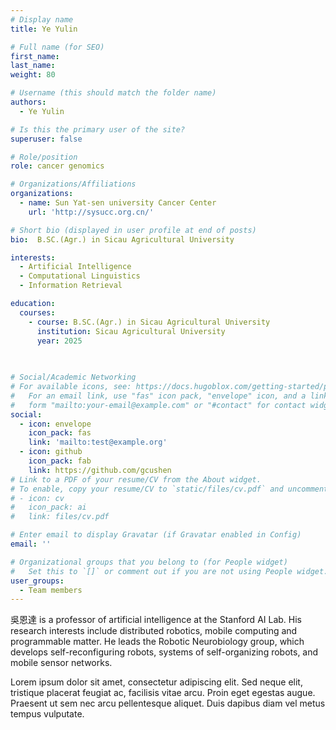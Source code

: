 ```yaml
---
# Display name
title: Ye Yulin

# Full name (for SEO)
first_name: 
last_name: 
weight: 80

# Username (this should match the folder name)
authors:
  - Ye Yulin

# Is this the primary user of the site?
superuser: false

# Role/position
role: cancer genomics

# Organizations/Affiliations
organizations:
  - name: Sun Yat-sen university Cancer Center
    url: 'http://sysucc.org.cn/'

# Short bio (displayed in user profile at end of posts)
bio:  B.SC.(Agr.) in Sicau Agricultural University

interests:
  - Artificial Intelligence
  - Computational Linguistics
  - Information Retrieval

education:
  courses:
    - course: B.SC.(Agr.) in Sicau Agricultural University
      institution: Sicau Agricultural University
      year: 2025
    
    

# Social/Academic Networking
# For available icons, see: https://docs.hugoblox.com/getting-started/page-builder/#icons
#   For an email link, use "fas" icon pack, "envelope" icon, and a link in the
#   form "mailto:your-email@example.com" or "#contact" for contact widget.
social:
  - icon: envelope
    icon_pack: fas
    link: 'mailto:test@example.org'
  - icon: github
    icon_pack: fab
    link: https://github.com/gcushen
# Link to a PDF of your resume/CV from the About widget.
# To enable, copy your resume/CV to `static/files/cv.pdf` and uncomment the lines below.
# - icon: cv
#   icon_pack: ai
#   link: files/cv.pdf

# Enter email to display Gravatar (if Gravatar enabled in Config)
email: ''

# Organizational groups that you belong to (for People widget)
#   Set this to `[]` or comment out if you are not using People widget.
user_groups:
  - Team members
---
```


吳恩達 is a professor of artificial intelligence at the Stanford AI Lab. His research interests include distributed robotics, mobile computing and programmable matter. He leads the Robotic Neurobiology group, which develops self-reconfiguring robots, systems of self-organizing robots, and mobile sensor networks.

Lorem ipsum dolor sit amet, consectetur adipiscing elit. Sed neque elit, tristique placerat feugiat ac, facilisis vitae arcu. Proin eget egestas augue. Praesent ut sem nec arcu pellentesque aliquet. Duis dapibus diam vel metus tempus vulputate.
